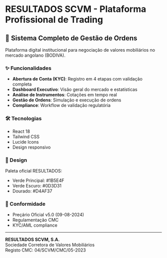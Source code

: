 # RESULTADOS SCVM - Plataforma Profissional de Trading

## 🏦 Sistema Completo de Gestão de Ordens

Plataforma digital institucional para negociação de valores mobiliários no mercado angolano (BODIVA).

### ✨ Funcionalidades

- **Abertura de Conta (KYC)**: Registro em 4 etapas com validação completa
- **Dashboard Executivo**: Visão geral do mercado e estatísticas
- **Análise de Instrumentos**: Cotações em tempo real
- **Gestão de Ordens**: Simulação e execução de ordens
- **Compliance**: Workflow de validação regulatória

### 🛠 Tecnologias

- React 18
- Tailwind CSS
- Lucide Icons
- Design responsivo

### 🎨 Design

Paleta oficial RESULTADOS:
- Verde Principal: #1B5E4F
- Verde Escuro: #0D3D31
- Dourado: #D4AF37

### 📄 Conformidade

- Preçário Oficial v5.0 (09-08-2024)
- Regulamentação CMC
- KYC/AML compliance

---

**RESULTADOS SCVM, S.A.**  
Sociedade Corretora de Valores Mobiliários  
Registo CMC: 04/SCVM/CMC/05-2023
